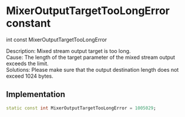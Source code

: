 


# MixerOutputTargetTooLongError constant







int const MixerOutputTargetTooLongError
  




<p>Description: Mixed stream output target is too long. <br>Cause: The length of the target parameter of the mixed stream output exceeds the limit. <br>Solutions: Please make sure that the output destination length does not exceed 1024 bytes.</p>



## Implementation

```dart
static const int MixerOutputTargetTooLongError = 1005029;
```







